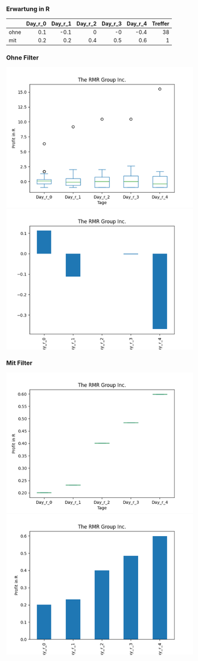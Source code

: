 ### Erwartung in R
|      |   Day_r_0 |   Day_r_1 |   Day_r_2 |   Day_r_3 |   Day_r_4 |   Treffer |
|:-----|----------:|----------:|----------:|----------:|----------:|----------:|
| ohne |       0.1 |      -0.1 |       0   |      -0   |      -0.4 |        38 |
| mit  |       0.2 |       0.2 |       0.4 |       0.5 |       0.6 |         1 |

### Ohne Filter
![image info](./data/RMR_box_all.png)
![image info](./data/RMR_median_all.png)

### Mit Filter
![image info](./data/RMR_box_filtered.png)
![image info](./data/RMR_median_filtered.png)
